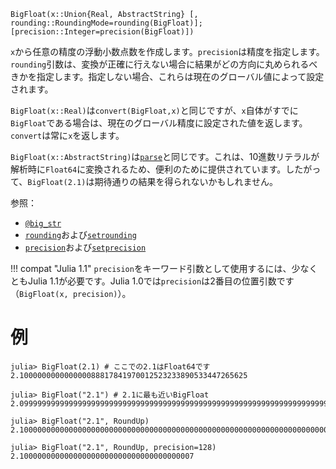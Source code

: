 ```
BigFloat(x::Union{Real, AbstractString} [, rounding::RoundingMode=rounding(BigFloat)]; [precision::Integer=precision(BigFloat)])
```

`x`から任意の精度の浮動小数点数を作成します。`precision`は精度を指定します。`rounding`引数は、変換が正確に行えない場合に結果がどの方向に丸められるべきかを指定します。指定しない場合、これらは現在のグローバル値によって設定されます。

`BigFloat(x::Real)`は`convert(BigFloat,x)`と同じですが、`x`自体がすでに`BigFloat`である場合は、現在のグローバル精度に設定された値を返します。`convert`は常に`x`を返します。

`BigFloat(x::AbstractString)`は[`parse`](@ref)と同じです。これは、10進数リテラルが解析時に`Float64`に変換されるため、便利のために提供されています。したがって、`BigFloat(2.1)`は期待通りの結果を得られないかもしれません。

参照：

  * [`@big_str`](@ref)
  * [`rounding`](@ref)および[`setrounding`](@ref)
  * [`precision`](@ref)および[`setprecision`](@ref)

!!! compat "Julia 1.1"
    `precision`をキーワード引数として使用するには、少なくともJulia 1.1が必要です。Julia 1.0では`precision`は2番目の位置引数です（`BigFloat(x, precision)`）。


# 例

```jldoctest
julia> BigFloat(2.1) # ここでの2.1はFloat64です
2.100000000000000088817841970012523233890533447265625

julia> BigFloat("2.1") # 2.1に最も近いBigFloat
2.099999999999999999999999999999999999999999999999999999999999999999999999999986

julia> BigFloat("2.1", RoundUp)
2.100000000000000000000000000000000000000000000000000000000000000000000000000021

julia> BigFloat("2.1", RoundUp, precision=128)
2.100000000000000000000000000000000000007
```

